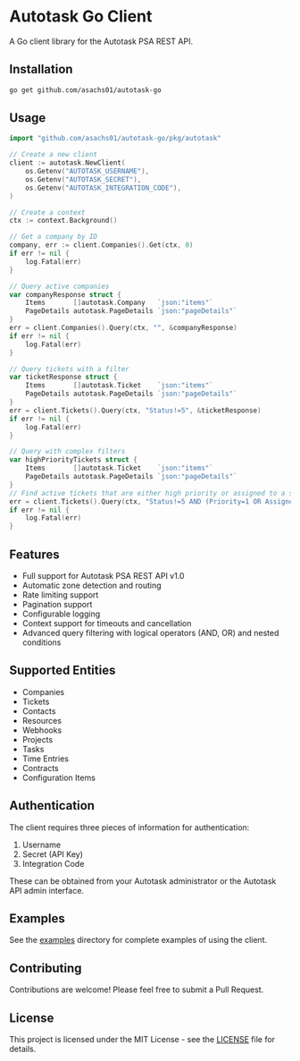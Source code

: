 # Autotask Go Client

A Go client library for the Autotask PSA REST API.

## Installation

```bash
go get github.com/asachs01/autotask-go
```

## Usage

```go
import "github.com/asachs01/autotask-go/pkg/autotask"

// Create a new client
client := autotask.NewClient(
	os.Getenv("AUTOTASK_USERNAME"),
	os.Getenv("AUTOTASK_SECRET"),
	os.Getenv("AUTOTASK_INTEGRATION_CODE"),
)

// Create a context
ctx := context.Background()

// Get a company by ID
company, err := client.Companies().Get(ctx, 0)
if err != nil {
	log.Fatal(err)
}

// Query active companies
var companyResponse struct {
	Items       []autotask.Company   `json:"items"`
	PageDetails autotask.PageDetails `json:"pageDetails"`
}
err = client.Companies().Query(ctx, "", &companyResponse)
if err != nil {
	log.Fatal(err)
}

// Query tickets with a filter
var ticketResponse struct {
	Items       []autotask.Ticket    `json:"items"`
	PageDetails autotask.PageDetails `json:"pageDetails"`
}
err = client.Tickets().Query(ctx, "Status!=5", &ticketResponse)
if err != nil {
	log.Fatal(err)
}

// Query with complex filters
var highPriorityTickets struct {
	Items       []autotask.Ticket    `json:"items"`
	PageDetails autotask.PageDetails `json:"pageDetails"`
}
// Find active tickets that are either high priority or assigned to a specific resource
err = client.Tickets().Query(ctx, "Status!=5 AND (Priority=1 OR AssignedResourceID=123)", &highPriorityTickets)
if err != nil {
	log.Fatal(err)
}
```

## Features

- Full support for Autotask PSA REST API v1.0
- Automatic zone detection and routing
- Rate limiting support
- Pagination support
- Configurable logging
- Context support for timeouts and cancellation
- Advanced query filtering with logical operators (AND, OR) and nested conditions

## Supported Entities

- Companies
- Tickets
- Contacts
- Resources
- Webhooks
- Projects
- Tasks
- Time Entries
- Contracts
- Configuration Items

## Authentication

The client requires three pieces of information for authentication:

1. Username
2. Secret (API Key)
3. Integration Code

These can be obtained from your Autotask administrator or the Autotask API admin interface.

## Examples

See the [examples](examples) directory for complete examples of using the client.

## Contributing

Contributions are welcome! Please feel free to submit a Pull Request.

## License

This project is licensed under the MIT License - see the [LICENSE](LICENSE) file for details. 